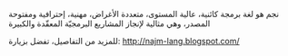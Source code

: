 نجم هو لغة برمجة كائنية، عالية المستوى، متعددة الأغراض، مهنية، إحترافية ومفتوحة المصدر، وهي مثالية لإنجاز المشاريع البرمجيّة المعقّدة والكبيرة

للمزيد من التفاصيل، تفضل بزيارة:
http://najm-lang.blogspot.com/